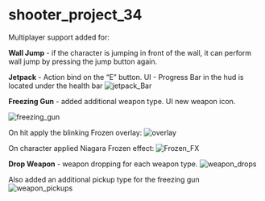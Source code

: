 # shooter_project_34

Multiplayer support added for:

**Wall Jump** - if the character is jumping in front of the wall, 
it can perform wall jump by pressing the jump button again. 


**Jetpack** - Action bind on the “E” button.
UI - Progress Bar in the hud is located under the health bar
![jetpack_Bar](https://user-images.githubusercontent.com/5038930/210526690-d0f5e765-e1ad-4e1d-aa89-09ab38a5bf62.jpg)


**Freezing Gun** - added additional weapon type.
UI new weapon icon.

![freezing_gun](https://user-images.githubusercontent.com/5038930/210526642-9ebde76c-de19-432f-8b7d-b0b3a2585acc.jpg)

On hit apply the blinking Frozen overlay:
![overlay](https://user-images.githubusercontent.com/5038930/210526583-1f21ddb8-047d-4f8f-8bb1-1a98b2a30075.jpg)

On character applied Niagara Frozen effect:
![Frozen_FX](https://user-images.githubusercontent.com/5038930/210527129-e6e8bb92-7ffd-424a-afee-378a8867a6a4.jpg)

**Drop Weapon** - weapon dropping for each weapon type.
![weapon_drops](https://user-images.githubusercontent.com/5038930/210526723-4e4ca409-d28e-473a-829d-eaddde03fadc.jpg)

Also added an additional pickup type for the freezing gun
![weapon_pickups](https://user-images.githubusercontent.com/5038930/210526752-1436be4e-f5ea-43b8-952c-15da116f0c73.jpg)

